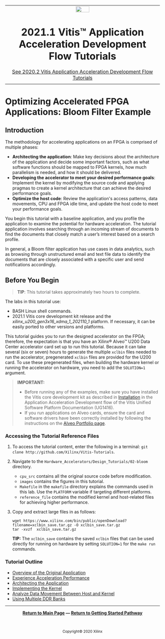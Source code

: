 ﻿﻿
<table class="sphinxhide">
 <tr>
   <td align="center"><img src="https://www.xilinx.com/content/dam/xilinx/imgs/press/media-kits/corporate/xilinx-logo.png" width="30%"/><h1>2021.1 Vitis™ Application Acceleration Development Flow Tutorials</h1>
   <a href="https://github.com/Xilinx/Vitis-Tutorials/tree/2020.2">See 2020.2 Vitis Application Acceleration Development Flow Tutorials</a>
   </td>
 </tr>
 <tr>
 <td>
 </td>
 </tr>
</table>

# Optimizing Accelerated FPGA Applications: Bloom Filter Example

## Introduction

The methodology for accelerating applications on an FPGA is comprised of multiple phases:

   - **Architecting the application**: Make key decisions about the architecture of the application and decide some important factors, such as what software functions should be mapped to FPGA kernels, how much parallelism is needed, and how it should be delivered.
   - **Developing the accelerator to meet your desired performance goals**: Implement the kernel by modifying the source code and applying pragmas to create a kernel architecture that can achieve the desired performance goals.
   - **Optimize the host code**: Review the application's access patterns, data movements, CPU and FPGA idle time, and update the host code to meet your performance goals.

You begin this tutorial with a baseline application, and you profile the application to examine the potential for hardware acceleration. The tutorial application involves searching through an incoming stream of documents to find the documents that closely match a user’s interest based on a search profile.

In general, a Bloom filter application has use cases in data analytics, such as browsing through unstructured email and text file data to identify the documents that are closely associated with a specific user and send notifications accordingly.

## Before You Begin

>**TIP**: This tutorial takes approximately two hours to complete.

The labs in this tutorial use:

* BASH Linux shell commands.
* 2021.1 Vitis core development kit release and the *xilinx_u200_gen3x16_xdma_1_202110_1* platform. If necessary, it can be easily ported to other versions and platforms.

This tutorial guides you to run the designed accelerator on the FPGA; therefore, the expectation is that you have an Xilinx® Alveo™ U200 Data Center accelerator card set up to run this tutorial. Because it can take several (six or seven) hours to generate the multiple `xclbin` files needed to run the accelerator, pregenerated `xclbin` files are provided for the U200 card. To use these pregenerated files, when building the hardware kernel or running the accelerator on hardware, you need to add the `SOLUTION=1` argument. 

>**IMPORTANT:**  
>
> * Before running any of the examples, make sure you have installed the Vitis core development kit as described in [Installation](https://www.xilinx.com/html_docs/xilinx2021_1/vitis_doc/acceleration_installation.html#vhc1571429852245) in the Application Acceleration Development flow of the Vitis Unified Software Platform Documentation (UG1416).
>* If you run applications on Alveo cards, ensure the card and software drivers have been correctly installed by following the instructions on the [Alveo Portfolio page](https://www.xilinx.com/products/boards-and-kits/alveo.html).

### Accessing the Tutorial Reference Files

1. To access the tutorial content, enter the following in a terminal: `git clone http://github.com/Xilinx/Vitis-Tutorials`.
2. Navigate to the `Hardware_Accelerators/Design_Tutorials/02-bloom` directory.
    * `cpu_src` contains all the original source code before modification.
    * `images` contains the figures in this tutorial. 
    * `Makefile` in the `makefile` directory explains the commands used in this lab. Use the `PLATFORM` variable if targeting different platforms.
    * `reference_file` contains the modified kernel and host-related files for achieving higher performance.
3. Copy and extract large files in as follows:

   ```
   wget https://www.xilinx.com/bin/public/openDownload?filename=xclbin_save.tar.gz -O xclbin_save.tar.gz
   tar -xvzf  xclbin_save.tar.gz
   ```

   **TIP:** The `xclbin_save` contains the saved `xclbin` files that can be used directly for running on hardware by setting `SOLUTION=1` for the `make run` commands.
   
### Tutorial Outline

* [Overview of the Original Application](1_overview.md)
* [Experience Acceleration Performance](2_experience-acceleration.md)
* [Architecting the Application](3_architect-the-application.md)
* [Implementing the Kernel](4_implement-kernel.md)
* [Analyze Data Movement Between Host and Kernel](5_data-movement.md)
* [Using Multiple DDR Banks](6_using-multiple-ddr)

<!--
1. [Overview of the Original Application](1_overview.md): Provides a brief overview of the Bloom filter application with some examples of how this application is used in real-world scenarios.
2. [Experience Acceleration Performance](2_experience-acceleration.md): Profile the Bloom filter application and evaluate which sections are best suited for FPGA acceleration. You will also experience the acceleration potential by running the application first as a software-only version and then as an optimized FPGA-accelerated version.
3. [Architecting the Application](3_architect-the-application.md): In this lab, the original C++ based application computes scores for the documents using a Bloom filter. This lab also discusses setting realistic performance goals for an accelerated application. At the end of this lab, you will have a specification of the kernel based on the [Methodology for Accelerating Applications with the Vitis Software Platform](https://www.xilinx.com/cgi-bin/docs/rdoc?v=2021.1;t=vitis+doc;d=methodologyacceleratingapplications.html#wgb1568690490380).
4. [Implementing the Kernel](4_implement-kernel.md): Implement the kernel based on the specification from the previous lab, and run the compute part of the algorithm on the FPGA.
5. [Analyze Data Movement Between Host and Kernel](5_data-movement.md): Analyze the performance results of the kernel you generated. Working with a predefined FPGA accelerator, you learn how to optimize data movements between the host and FPGA, how to efficiently invoke the FPGA kernel, and how to overlap computation on the CPU and FPGA to maximize application performance.
6. [Using Multiple DDR Banks](6_using-multiple-ddr): Configure multiple DDR banks to improve the kernel performance.
-->

<hr/>
<p align= center class="sphinxhide"><b><a href="/README.md">Return to Main Page</a> — <a href="/docs/vitis-getting-started/">Return to Getting Started Pathway</a></b></p>
</br><p align="center" class="sphinxhide"><sup>Copyright&copy; 2020 Xilinx</sup></p>

